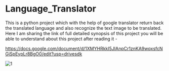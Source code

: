# Language_Translator
This is a python project which with the help of google translator return back the translated language and also recognize the text image to be translated.
Here I am sharing the link of full detailed synopsis of this project you will be able to understand about this project after reading it -

https://docs.google.com/document/d/1XMYHRkkI5JIAnpCr1znKA9wqxsfcNGjSpEypLr8BgO0/edit?usp=drivesdk

![1](https://github.com/Chaitanya2238/Language_Translator/assets/122593924/99c129f2-cbca-469b-b9d5-88ef6b9dcb66)

